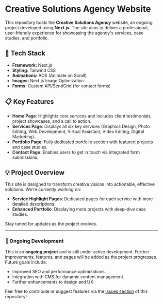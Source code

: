 # Creative Solutions Agency Website

This repository hosts the **Creative Solutions Agency** website, an ongoing project developed using **Next.js**. The site aims to deliver a professional, user-friendly experience for showcasing the agency's services, case studies, and portfolio.

## 🚀 Tech Stack
- **Framework:** Next.js
- **Styling:** Tailwind CSS
- **Animations:** AOS (Animate on Scroll)
- **Images:** Next.js Image Optimization
- **Forms:** Custom API/SendGrid (for contact forms)

## 📋 Key Features
- **Home Page**: Highlights core services and includes client testimonials, project showcases, and a call to action.
- **Services Page**: Displays all six key services (Graphics Design, Photo Editing, Web Development, Virtual Assistant, Video Editing, Digital Marketing).
- **Portfolio Page**: Fully dedicated portfolio section with featured projects and case studies.
- **Contact Page**: Enables users to get in touch via integrated form submissions.

## 💡 Project Overview
This site is designed to transform creative visions into actionable, effective solutions. We're currently working on:
- **Service Highlight Pages**: Dedicated pages for each service with more detailed descriptions.
- **Enhanced Portfolio**: Displaying more projects with deep-dive case studies.
  
Stay tuned for updates as the project evolves.

---

### 🚧 Ongoing Development
This is an **ongoing project** and is still under active development. Further improvements, features, and pages will be added as the project progresses. Future goals include:
- Improved SEO and performance optimizations.
- Integration with CMS for dynamic content management.
- Further enhancements to design and UX.

Feel free to contribute or suggest features via the [issues section](#) of this repository!
